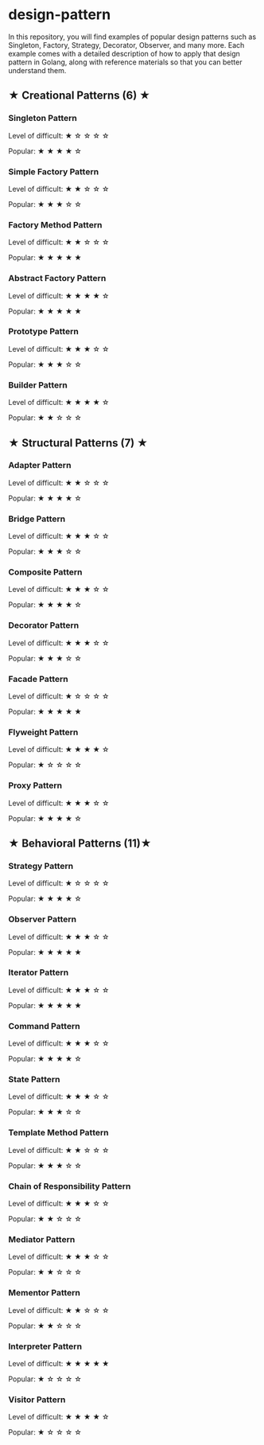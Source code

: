 # design-pattern
In this repository, you will find examples of popular design patterns such as Singleton, Factory, Strategy, Decorator, Observer, and many more. Each example comes with a detailed description of how to apply that design pattern in Golang, along with reference materials so that you can better understand them.

<h2>&#9733; Creational Patterns (6) &#9733;</h2>
<h3> Singleton Pattern </h3>
<p> Level of difficult: &#9733; &#x2606; &#x2606; &#x2606; &#x2606;</p>
<p> Popular: &#9733; &#9733; &#9733; &#9733; &#x2606;</p>

<h3> Simple Factory Pattern </h3>
<p> Level of difficult: &#9733; &#9733; &#x2606; &#x2606; &#x2606;</p>
<p> Popular: &#9733; &#9733; &#9733; &#x2606; &#x2606;</p>

<h3> Factory Method Pattern </h3>
<p> Level of difficult: &#9733; &#9733; &#x2606; &#x2606; &#x2606;</p>
<p> Popular: &#9733; &#9733; &#9733; &#9733; &#9733;</p>

<h3> Abstract Factory Pattern </h3>
<p> Level of difficult: &#9733; &#9733; &#9733; &#9733; &#x2606;</p>
<p> Popular: &#9733; &#9733; &#9733; &#9733; &#9733;</p>

<h3> Prototype Pattern </h3>
<p> Level of difficult: &#9733; &#9733; &#9733; &#x2606; &#x2606;</p>
<p> Popular: &#9733; &#9733; &#9733; &#x2606; &#x2606;</p>

<h3> Builder Pattern </h3>
<p> Level of difficult: &#9733; &#9733; &#9733; &#9733; &#x2606;</p>
<p> Popular: &#9733; &#9733; &#x2606; &#x2606; &#x2606;</p>



<h2>&#9733; Structural Patterns (7) &#9733;</h2>
<h3> Adapter Pattern </h3>
<p> Level of difficult: &#9733; &#9733; &#x2606; &#x2606; &#x2606;</p>
<p> Popular: &#9733; &#9733; &#9733; &#9733; &#x2606;</p>

<h3> Bridge Pattern </h3>
<p> Level of difficult: &#9733; &#9733; &#9733;  &#x2606; &#x2606;</p>
<p> Popular: &#9733; &#9733; &#9733; &#x2606; &#x2606;</p>

<h3> Composite Pattern </h3>
<p> Level of difficult: &#9733; &#9733; &#9733;  &#x2606; &#x2606;</p>
<p> Popular: &#9733; &#9733; &#9733; &#9733; &#x2606;</p>

<h3> Decorator Pattern </h3>
<p> Level of difficult: &#9733; &#9733; &#9733;  &#x2606; &#x2606;</p>
<p> Popular: &#9733; &#9733; &#9733; &#x2606; &#x2606;</p>

<h3> Facade Pattern </h3>
<p> Level of difficult: &#9733; &#x2606; &#x2606; &#x2606; &#x2606;</p>
<p> Popular: &#9733; &#9733; &#9733; &#9733; &#9733;</p>

<h3> Flyweight Pattern </h3>
<p> Level of difficult: &#9733; &#9733; &#9733; &#9733; &#x2606;</p>
<p> Popular: &#9733; &#x2606; &#x2606; &#x2606; &#x2606;</p>

<h3> Proxy Pattern </h3>
<p> Level of difficult: &#9733; &#9733; &#9733; &#x2606; &#x2606;</p>
<p> Popular: &#9733; &#9733; &#9733; &#9733; &#x2606;</p>



<h2>&#9733; Behavioral Patterns (11)&#9733;</h2>
<h3> Strategy Pattern </h3>
<p> Level of difficult: &#9733; &#x2606; &#x2606; &#x2606; &#x2606;</p>
<p> Popular: &#9733; &#9733; &#9733; &#9733; &#x2606;</p>

<h3> Observer Pattern </h3>
<p> Level of difficult: &#9733; &#9733; &#9733; &#x2606; &#x2606;</p>
<p> Popular: &#9733; &#9733; &#9733; &#9733; &#9733; </p>

<h3> Iterator Pattern </h3>
<p> Level of difficult: &#9733; &#9733; &#9733; &#x2606; &#x2606; </p>
<p> Popular: &#9733; &#9733; &#9733; &#9733; &#9733; </p>

<h3> Command Pattern </h3>
<p> Level of difficult: &#9733; &#9733; &#9733; &#x2606; &#x2606;</p>
<p> Popular: &#9733; &#9733; &#9733; &#9733; &#x2606;</p>

<h3> State Pattern </h3>
<p> Level of difficult: &#9733; &#9733; &#9733; &#x2606; &#x2606;</p>
<p> Popular: &#9733; &#9733; &#9733; &#x2606; &#x2606;</p>

<h3> Template Method Pattern </h3>
<p> Level of difficult: &#9733; &#9733; &#x2606; &#x2606; &#x2606;</p>
<p> Popular: &#9733; &#9733; &#9733; &#x2606; &#x2606;</p>

<h3> Chain of Responsibility Pattern </h3>
<p> Level of difficult: &#9733; &#9733; &#9733; &#x2606; &#x2606;</p>
<p> Popular: &#9733; &#9733; &#x2606; &#x2606; &#x2606;</p>

<h3> Mediator Pattern </h3>
<p> Level of difficult: &#9733; &#9733; &#9733; &#x2606; &#x2606;</p>
<p> Popular: &#9733; &#9733; &#x2606; &#x2606; &#x2606;</p>

<h3> Mementor Pattern </h3>
<p> Level of difficult: &#9733; &#9733; &#x2606; &#x2606; &#x2606;</p>
<p> Popular: &#9733; &#9733; &#x2606; &#x2606; &#x2606;</p>

<h3> Interpreter Pattern </h3>
<p> Level of difficult: &#9733; &#9733; &#9733; &#9733; &#9733; </p>
<p> Popular: &#9733; &#x2606; &#x2606; &#x2606; &#x2606;</p>

<h3> Visitor Pattern </h3>
<p> Level of difficult: &#9733; &#9733; &#9733; &#9733; &#x2606;</p>
<p> Popular: &#9733; &#x2606; &#x2606; &#x2606; &#x2606;</p>